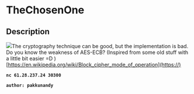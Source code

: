 # TheChosenOne
## Description
![](https://)The cryptography technique can be good, but the implementation is bad. Do you know the weakness of AES-ECB? 
(Inspired from some old stuff with a little bit easier =D )
[https://en.wikipedia.org/wiki/Block_cipher_mode_of_operation](https://)

**`nc 61.28.237.24 30300`**  

**`author: pakkunandy`**
